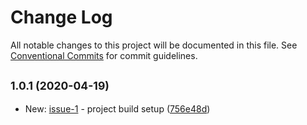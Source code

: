 # Change Log

All notable changes to this project will be documented in this file.
See [Conventional Commits](https://conventionalcommits.org) for commit guidelines.

## <small>1.0.1 (2020-04-19)</small>

* New: [issue-1](https://github.com/vvysokiy/rhight/issues/1) - project build setup ([756e48d](https://github.com/vvysokiy/rhight/commit/756e48d))
